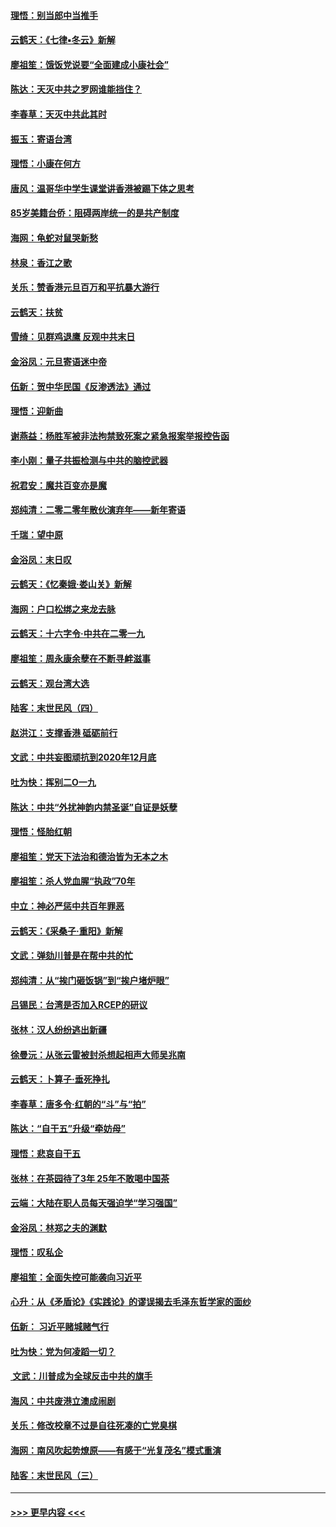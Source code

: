 #### [理悟：别当郎中当推手](../pages/nsc993/n11768243.md?t=01050533) 
#### [云鹤天：《七律▪冬云》新解](../pages/nsc993/n11768204.md?t=01050533) 
#### [廖祖笙：饿饭党说要“全面建成小康社会”](../pages/nsc993/n11767482.md?t=01050533) 
#### [陈达：天灭中共之罗网谁能挡住？](../pages/nsc993/n11767465.md?t=01050533) 
#### [李春草：天灭中共此其时](../pages/nsc993/n11767452.md?t=01050533) 
#### [振玉：寄语台湾](../pages/nsc993/n11767432.md?t=01050533) 
#### [理悟：小康在何方](../pages/nsc993/n11767394.md?t=01050533) 
#### [唐风：温哥华中学生课堂讲香港被踢下体之思考](../pages/nsc993/n11766848.md?t=01050533) 
#### [85岁美籍台侨：阻碍两岸统一的是共产制度](../pages/nsc993/n11765043.md?t=01050533) 
#### [海网：龟蛇对鼠哭新愁](../pages/nsc993/n11764895.md?t=01050533) 
#### [林泉：香江之歌](../pages/nsc993/n11764415.md?t=01050533) 
#### [关乐：赞香港元旦百万和平抗暴大游行](../pages/nsc993/n11764382.md?t=01050533) 
#### [云鹤天：扶贫](../pages/nsc993/n11764245.md?t=01050533) 
#### [雪绮：见群鸡退鹰  反观中共末日](../pages/nsc993/n11762112.md?t=01050533) 
#### [金浴凤：元旦寄语迷中帝](../pages/nsc993/n11761788.md?t=01050533) 
#### [伍新：贺中华民国《反渗透法》通过](../pages/nsc993/n11761994.md?t=01050533) 
#### [理悟：迎新曲](../pages/nsc993/n11761152.md?t=01050533) 
#### [谢燕益：杨胜军被非法拘禁致死案之紧急报案举报控告函](../pages/nsc993/n11756134.md?t=01050533) 
#### [李小刚：量子共振检测与中共的脑控武器](../pages/nsc993/n11754518.md?t=01050533) 
#### [祝君安：魔共百变亦是魔](../pages/nsc993/n11754469.md?t=01050533) 
#### [郑纯清：二零二零年散伙演弃年——新年寄语](../pages/nsc993/n11754195.md?t=01050533) 
#### [千瑞：望中原](../pages/nsc993/n11754159.md?t=01050533) 
#### [金浴凤：末日叹](../pages/nsc993/n11752359.md?t=01050533) 
#### [云鹤天：《忆秦娥‧娄山关》新解](../pages/nsc993/n11752348.md?t=01050533) 
#### [海网：户口松绑之来龙去脉](../pages/nsc993/n11752328.md?t=01050533) 
#### [云鹤天：十六字令‧中共在二零一九](../pages/nsc993/n11752305.md?t=01050533) 
#### [廖祖笙：周永康余孽在不断寻衅滋事](../pages/nsc993/n11751013.md?t=01050533) 
#### [云鹤天：观台湾大选](../pages/nsc993/n11751007.md?t=01050533) 
#### [陆客：末世民风（四）](../pages/nsc993/n11749203.md?t=01050533) 
#### [赵洪江：支撑香港 砥砺前行](../pages/nsc993/n11748482.md?t=01050533) 
#### [文武：中共妄图顽抗到2020年12月底](../pages/nsc993/n11748446.md?t=01050533) 
#### [吐为快：挥别二O一九](../pages/nsc993/n11748411.md?t=01050533) 
#### [陈达：中共“外扰神韵内禁圣诞”自证是妖孽](../pages/nsc993/n11748226.md?t=01050533) 
#### [理悟：怪胎红朝](../pages/nsc993/n11748206.md?t=01050533) 
#### [廖祖笙：党天下法治和德治皆为无本之木](../pages/nsc993/n11748135.md?t=01050533) 
#### [廖祖笙：杀人党血腥“执政”70年](../pages/nsc993/n11745144.md?t=01050533) 
#### [中立：神必严惩中共百年罪恶](../pages/nsc993/n11744970.md?t=01050533) 
#### [云鹤天：《采桑子‧重阳》新解](../pages/nsc993/n11744948.md?t=01050533) 
#### [文武：弹劾川普是在帮中共的忙](../pages/nsc993/n11744758.md?t=01050533) 
#### [郑纯清：从“挨门砸饭锅”到“挨户堵炉眼”](../pages/nsc993/n11744745.md?t=01050533) 
#### [吕锡民：台湾是否加入RCEP的研议](../pages/nsc993/n11744701.md?t=01050533) 
#### [张林：汉人纷纷逃出新疆](../pages/nsc993/n11743530.md?t=01050533) 
#### [徐曼沅：从张云雷被封杀想起相声大师吴兆南](../pages/nsc993/n11741816.md?t=01050533) 
#### [云鹤天：卜算子‧垂死挣扎](../pages/nsc993/n11739956.md?t=01050533) 
#### [李春草：唐多令‧红朝的“斗”与“拍”](../pages/nsc993/n11739830.md?t=01050533) 
#### [陈达：“自干五”升级“牵妨母”](../pages/nsc993/n11739724.md?t=01050533) 
#### [理悟：悲哀自干五](../pages/nsc993/n11739547.md?t=01050533) 
#### [张林：在茶园待了3年 25年不敢喝中国茶](../pages/nsc993/n11739240.md?t=01050533) 
#### [云端：大陆在职人员每天强迫学“学习强国”](../pages/nsc993/n11738735.md?t=01050533) 
#### [金浴凤：林郑之夫的渊默](../pages/nsc993/n11737735.md?t=01050533) 
#### [理悟：叹私企](../pages/nsc993/n11737715.md?t=01050533) 
#### [廖祖笙：全面失控可能袭向习近平](../pages/nsc993/n11737704.md?t=01050533) 
#### [心升：从《矛盾论》《实践论》的谬误揭去毛泽东哲学家的面纱](../pages/nsc993/n11736962.md?t=01050533) 
#### [伍新： 习近平赌城赌气行](../pages/nsc993/n11736929.md?t=01050533) 
#### [吐为快：党为何凌蹈一切？](../pages/nsc993/n11736915.md?t=01050533) 
#### [ 文武：川普成为全球反击中共的旗手](../pages/nsc993/n11736882.md?t=01050533) 
#### [海风：中共废港立澳成闹剧](../pages/nsc993/n11735857.md?t=01050533) 
#### [关乐：修改校章不过是自往死凑的亡党臭棋](../pages/nsc993/n11735097.md?t=01050533) 
#### [海网：南风吹起势燎原——有感于“光复茂名”模式重演](../pages/nsc993/n11732308.md?t=01050533) 
#### [陆客：末世民风（三）](../pages/nsc993/n11732211.md?t=01050533) 

----
#### [ >>> 更早内容 <<< ](../indexes/nsc993-earlier.md)
